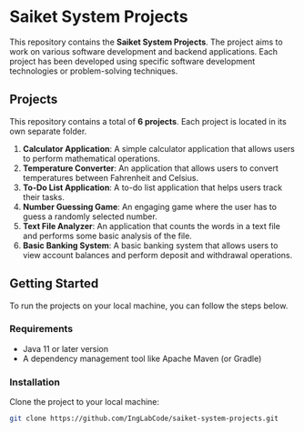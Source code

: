 # Saiket System Projects

This repository contains the **Saiket System Projects**. The project aims to work on various software development and backend applications. Each project has been developed using specific software development technologies or problem-solving techniques.

## Projects

This repository contains a total of **6 projects**. Each project is located in its own separate folder.

1. **Calculator Application**: A simple calculator application that allows users to perform mathematical operations.
2. **Temperature Converter**: An application that allows users to convert temperatures between Fahrenheit and Celsius.
3. **To-Do List Application**: A to-do list application that helps users track their tasks.
4. **Number Guessing Game**: An engaging game where the user has to guess a randomly selected number.
5. **Text File Analyzer**: An application that counts the words in a text file and performs some basic analysis of the file.
6. **Basic Banking System**: A basic banking system that allows users to view account balances and perform deposit and withdrawal operations.

## Getting Started

To run the projects on your local machine, you can follow the steps below.

### Requirements

- Java 11 or later version
- A dependency management tool like Apache Maven (or Gradle)

### Installation

Clone the project to your local machine:

```bash
git clone https://github.com/IngLabCode/saiket-system-projects.git
